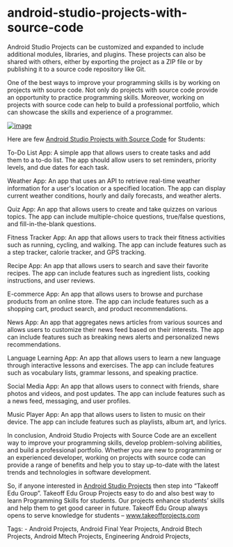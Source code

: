 # android-studio-projects-with-source-code

Android Studio Projects can be customized and expanded to include additional modules, libraries, and plugins. These projects can also be shared with others, either by exporting the project as a ZIP file or by publishing it to a source code repository like Git.

One of the best ways to improve your programming skills is by working on projects with source code. Not only do projects with source code provide an opportunity to practice programming skills. Moreover, working on projects with source code can help to build a professional portfolio, which can showcase the skills and experience of a programmer.

[![image](https://user-images.githubusercontent.com/122364815/230877337-75f008ba-5e91-4116-9bda-99c0097b92aa.png)](https://takeoffprojects.com/simple-android-projects)

Here are few [Android Studio Projects with Source Code](https://takeoffprojects.com/simple-android-projects) for Students:

To-Do List App: A simple app that allows users to create tasks and add them to a to-do list. The app should allow users to set reminders, priority levels, and due dates for each task.

Weather App: An app that uses an API to retrieve real-time weather information for a user's location or a specified location. The app can display current weather conditions, hourly and daily forecasts, and weather alerts.

Quiz App: An app that allows users to create and take quizzes on various topics. The app can include multiple-choice questions, true/false questions, and fill-in-the-blank questions.

Fitness Tracker App: An app that allows users to track their fitness activities such as running, cycling, and walking. The app can include features such as a step tracker, calorie tracker, and GPS tracking.

Recipe App: An app that allows users to search and save their favorite recipes. The app can include features such as ingredient lists, cooking instructions, and user reviews.

E-commerce App: An app that allows users to browse and purchase products from an online store. The app can include features such as a shopping cart, product search, and product recommendations.

News App: An app that aggregates news articles from various sources and allows users to customize their news feed based on their interests. The app can include features such as breaking news alerts and personalized news recommendations.

Language Learning App: An app that allows users to learn a new language through interactive lessons and exercises. The app can include features such as vocabulary lists, grammar lessons, and speaking practice.

Social Media App: An app that allows users to connect with friends, share photos and videos, and post updates. The app can include features such as a news feed, messaging, and user profiles.

Music Player App: An app that allows users to listen to music on their device. The app can include features such as playlists, album art, and lyrics.

In conclusion, Android Studio Projects with Source Code are an excellent way to improve your programming skills, develop problem-solving abilities, and build a professional portfolio. Whether you are new to programming or an experienced developer, working on projects with source code can provide a range of benefits and help you to stay up-to-date with the latest trends and technologies in software development. 

So, if anyone interested in [Android Studio Projects](https://takeoffprojects.com/simple-android-projects) then step into “Takeoff Edu Group”. Takeoff Edu Group Projects easy to do and also best way to learn Programming Skills for students. Our projects enhance students’ skills and help them to get good career in future.
Takeoff Edu Group always opens to serve knowledge for students – www.takeoffprojects.com

Tags: - Android Projects, Android Final Year Projects, Android Btech Projects, Android Mtech Projects, Engineering Android Projects, 
